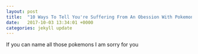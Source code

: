 ```yaml
---
layout: post
title:  "10 Ways To Tell You're Suffering From An Obession With Pokemon"
date:   2017-10-03 13:34:01 +0000
categories: jekyll update
---
```



If you can name all those pokemons I am sorry for you 
